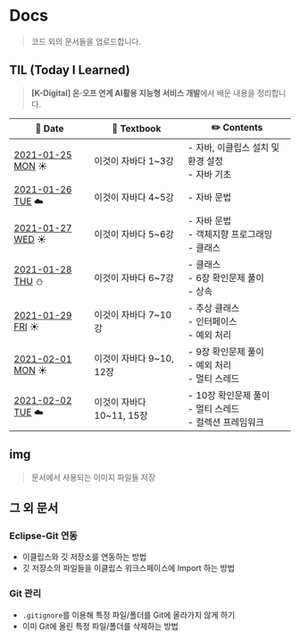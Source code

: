 # Docs

> 코드 외의 문서들을 업로드합니다.



## TIL (Today I Learned)

> **[K-Digital] 온·오프 연계 AI활용 지능형 서비스 개발**에서 배운 내용을 정리합니다.

| :calendar: Date                                              | :book: Textbook           | :pencil2: Contents                                           |
| ------------------------------------------------------------ | ------------------------- | ------------------------------------------------------------ |
| [2021-01-25 MON](https://github.com/kmathl96/K-Digital-AI/blob/master/Docs/TIL/210125.md)​ :sunny: | 이것이 자바다 1~3강       | - 자바, 이클립스 설치 및 환경 설정<br />- 자바 기초          |
| [2021-01-26 TUE](https://github.com/kmathl96/K-Digital-AI/blob/master/Docs/TIL/210126.md) :cloud: | 이것이 자바다 4~5강       | - 자바 문법                                                  |
| [2021-01-27 WED](https://github.com/kmathl96/K-Digital-AI/blob/master/Docs/TIL/210127.md) :sunny: | 이것이 자바다 5~6강       | - 자바 문법<br />- 객체지향 프로그래밍<br />- 클래스         |
| [2021-01-28 THU](https://github.com/kmathl96/K-Digital-AI/blob/master/Docs/TIL/210128.md) :snowman: | 이것이 자바다 6~7강       | - 클래스<br />- 6장 확인문제 풀이<br />- 상속                |
| [2021-01-29 FRI](https://github.com/kmathl96/K-Digital-AI/blob/master/Docs/TIL/210129.md) :sunny: | 이것이 자바다 7~10강      | - 추상 클래스<br />- 인터페이스<br />- 예외 처리             |
| [2021-02-01 MON](https://github.com/kmathl96/K-Digital-AI/blob/master/Docs/TIL/210201.md) :sunny: | 이것이 자바다 9~10, 12장  | - 9장 확인문제 풀이<br />- 예외 처리<br />- 멀티 스레드      |
| [2021-02-02 TUE](https://github.com/kmathl96/K-Digital-AI/blob/master/Docs/TIL/210202.md) :cloud: | 이것이 자바다 10~11, 15장 | - 10장 확인문제 풀이<br />- 멀티 스레드<br />- 컬렉션 프레임워크 |



## img

> 문서에서 사용되는 이미지 파일들 저장



## 그 외 문서

### Eclipse-Git 연동

- 이클립스와 깃 저장소를 연동하는 방법
- 깃 저장소의 파일들을 이클립스 워크스페이스에 Import 하는 방법

### Git 관리

- `.gitignore`를 이용해 특정 파일/폴더를 Git에 올라가지 않게 하기
- 이미 Git에 올린 특정 파일/폴더를 삭제하는 방법